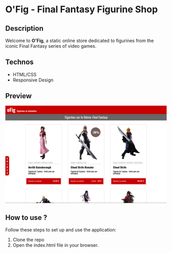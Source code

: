 # O'Fig - Final Fantasy Figurine Shop

## Description
Welcome to **O'Fig**, a static online store dedicated to figurines from the iconic Final Fantasy series of video games.

## Technos
- HTML/CSS
- Responsive Design

## Preview
![Ofig](./docs/OFig.PNG)

## How to use ?
Follow these steps to set up and use the application:
1. Clone the repo
2. Open the index.html file in your browser.